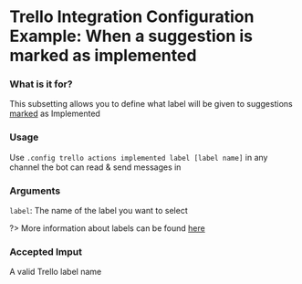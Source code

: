 # Trello Integration Configuration Example: When a suggestion is marked as implemented

### What is it for?
This subsetting allows you to define what label will be given to suggestions [marked](/staff/mark.md) as Implemented

### Usage
Use `.config trello actions implemented label [label name]` in any channel the bot can read & send messages in

### Arguments
`label`: The name of the label you want to select

?> More information about labels can be found [here](https://help.trello.com/article/797-adding-labels-to-cards)

### Accepted Imput
A valid Trello label name
